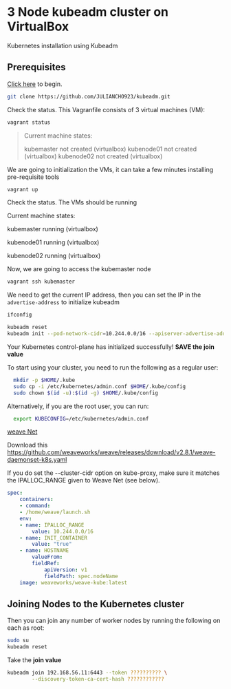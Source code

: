 # 3 Node kubeadm cluster on VirtualBox

Kubernetes installation using Kubeadm

## Prerequisites

[Click here](./docs/01-prerequisites.md) to begin.

```bash
git clone https://github.com/JULIANCHO923/kubeadm.git
```

Check the status. This Vagranfile consists of 3 virtual machines (VM): 

```bash
vagrant status
```

>
>Current machine states:
>
>kubemaster                 not created (virtualbox)
>kubenode01                not created (virtualbox)
>kubenode02                not created (virtualbox)
>


We are going to initialization the VMs, it can take a few minutes installing pre-requisite tools

```bash
vagrant up
```


Check the status. The VMs should be running

>
Current machine states:

kubemaster                 running (virtualbox)

kubenode01                running (virtualbox)

kubenode02                running (virtualbox)
>


Now, we are going to access the kubemaster node

```bash
vagrant ssh kubemaster
```

We need to get the current IP address, then you can set the IP in the `advertise-address` to initialize kubeadm

```bash
ifconfig
```

```bash
kubeadm reset
kubeadm init --pod-network-cidr=10.244.0.0/16 --apiserver-advertise-address=192.168.56.11
```

Your Kubernetes control-plane has initialized successfully! **SAVE the join value**

To start using your cluster, you need to run the following as a regular user:

```bash
  mkdir -p $HOME/.kube
  sudo cp -i /etc/kubernetes/admin.conf $HOME/.kube/config
  sudo chown $(id -u):$(id -g) $HOME/.kube/config
```


Alternatively, if you are the root user, you can run:

```bash
  export KUBECONFIG=/etc/kubernetes/admin.conf
```


[weave Net](https://www.weave.works/docs/net/latest/kubernetes/kube-addon/)

Download this https://github.com/weaveworks/weave/releases/download/v2.8.1/weave-daemonset-k8s.yaml

If you do set the --cluster-cidr option on kube-proxy, make sure it matches the IPALLOC_RANGE given to Weave Net (see below).

```yaml
spec:
    containers:
    - command:
    - /home/weave/launch.sh
    env:
    - name: IPALLOC_RANGE
        value: 10.244.0.0/16
    - name: INIT_CONTAINER
        value: "true"
    - name: HOSTNAME
        valueFrom:
        fieldRef:
            apiVersion: v1
            fieldPath: spec.nodeName
    image: weaveworks/weave-kube:latest
```


## Joining Nodes to the Kubernetes cluster

Then you can join any number of worker nodes by running the following on each as root:



```bash
sudo su
kubeadm reset
```

Take the **join value**

```bash
kubeadm join 192.168.56.11:6443 --token ?????????? \
        --discovery-token-ca-cert-hash ????????????
```